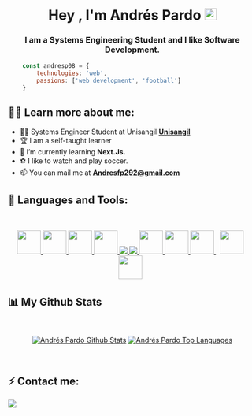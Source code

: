 

<h1 align="center">Hey , I'm Andrés Pardo <img src="https://raw.githubusercontent.com/MartinHeinz/MartinHeinz/master/wave.gif" width="24px"></h1>
<h3 align="center">I am a Systems Engineering Student and I like Software Development.</h3>

<div class='center'> 

```js
    const andresp08 = {
        technologies: 'web',
        passions: ['web development', 'football']
    }
```

</div>


## 👩‍💻 Learn more about me:

- 👨‍🎓 Systems Engineer Student at Unisangil **[Unisangil](https://www.unisangil.edu.co/)**
- 🏆 I am a self-taught learner 
- 🎯 I’m currently learning **Next.Js.**
- ⚽ I like to watch and play soccer.
- 📫 You can mail me at **Andresfp292@gmail.com**


## 🚀 Languages and Tools:

<br/>
<p align="center"> 
    <a href="https://spring.io/projects/spring-boot" target="_blank"> <img src="https://spring.io/images/projects/spring-boot-7f2e24fb962501672cc91ccd285ed2ba.svg" width="48px"/> </a>
    <a href="https://www.w3.org/html/" target="_blank"> <img src="https://img.icons8.com/color/48/000000/html-5.png" width="48px"/> </a>
    <a href="https://www.w3schools.com/css/" target="_blank"> <img src="https://img.icons8.com/color/48/000000/css3.png" width="48px"/> </a> 
    <a href="https://getbootstrap.com" target="_blank"> <img src="https://img.icons8.com/color/48/000000/bootstrap.png" width="48px"/> </a>
    <a href="https://sass-lang.com/" target="_blank"> <img src="https://img.icons8.com/color/48/000000/sass.png"/> </a>   
    <a href="https://developer.mozilla.org/en-US/docs/Web/JavaScript" target="_blank"> <img src="https://img.icons8.com/color/48/000000/javascript.png"/> </a>   
    <a href="https://es.reactjs.org/" target="_blank"> <img src="https://img.icons8.com/color/48/000000/react-native.png" width="48px"/> </a>
    <a href="https://git-scm.com/" target="_blank"> <img src="https://img.icons8.com/color/48/000000/git.png" width="48px"/> </a> 
    <a style="padding-right:8px;" href="https://wordpress.org/" target="_blank"> <img src="https://img.icons8.com/color-glass/48/000000/wordpress.png" width="48px"/> </a>
    <a style="padding-right:8px;" href="https://www.php.net/" target="_blank"> <img src="https://img.icons8.com/dusk/64/000000/php-logo.png" width="48px"/> </a>
    <a style="padding-right:8px;" href="https://www.mysql.com/" target="_blank"> <img src="https://img.icons8.com/fluent/50/000000/mysql-logo.png" width="48px"/> </a>
  
</p>


## 📊 My Github Stats

  <br/>
  <p align="center">
    <a href="#"><img alt="Andrés Pardo Github Stats" src="https://github-readme-stats.vercel.app/api?username=Andresp08&theme=merko&show_icons=true&hide_border=true&count_private=true" /></a>
    <a href="#"><img alt="Andrés Pardo Top Languages" src="https://github-readme-stats.vercel.app/api/top-langs/?username=Andresp08&layout=compact&theme=merko&hide_border=true" /></a>
  </p>
  <br/>


## ⚡ Contact me:

<a href = "https://www.linkedin.com/in/andr%C3%A9s-felipe-pardo-campos-50386121a/"><img src="https://img.icons8.com/fluent/48/000000/linkedin.png"/></a>



